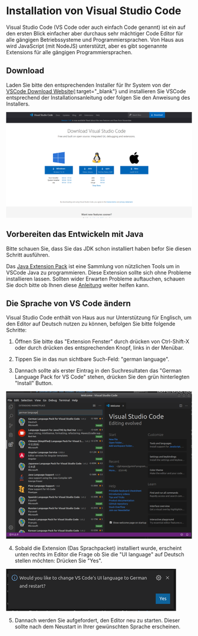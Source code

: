 # Installation von Visual Studio Code

Visual Studio Code (VS Code oder auch einfach Code genannt) ist ein auf den ersten Blick einfacher aber durchaus sehr mächtiger Code Editor für alle gängigen Betriebssysteme und Programmiersprachen. Von Haus aus wird JavaScript (mit NodeJS) unterstützt, aber es gibt sogenannte Extensions für alle gängigen Programmiersprachen.


## Download

Laden Sie bitte den entsprechenden Installer für Ihr System von der [VSCode Download Website](https://code.visualstudio.com/Download){:target="_blank"} und installieren Sie VSCode entsprechend der Installationsanleitung oder folgen Sie den Anweisung des Installers.

![VS Code Download Page](./images-vscode/code-download-page.png)


## Vorbereiten das Entwickeln mit Java

Bitte schauen Sie, dass Sie das JDK schon installiert haben befor Sie diesen Schritt ausführen.

Das [Java Extension Pack](https://marketplace.visualstudio.com/items?itemName=vscjava.vscode-java-pack) ist eine Sammlung von nützlichen Tools um in VSCode Java zu programmieren. Diese Extension sollte sich ohne Probleme installieren lassen. Sollten wider Erwarten Probleme auftauchen, schauen Sie doch bitte ob Ihnen diese [Anleitung](https://code.visualstudio.com/docs/languages/java) weiter helfen kann.


## Die Sprache von VS Code ändern

Visual Studio Code enthält von Haus aus nur Unterstützung für Englisch, um den Editor auf Deutsch nutzen zu können, befolgen Sie bitte folgende Schritte:

1. Öffnen Sie bitte das "Extension Fenster" durch drücken von Ctrl-Shift-X oder durch drücken des entsprechenden Knopf, links in der Menübar.

2. Tippen Sie in das nun sichtbare Such-Feld: "german language". 

3. Dannach sollte als erster Eintrag in den Suchresultaten das "German Language Pack for VS Code" stehen, drücken Sie den grün hinterlegten "Install" Button.

![Sprache Installieren Screenshot](./images-vscode/code-install-language-pack.png)

4. Sobald die Extension (Das Sprachpacket) installiert wurde, erscheint unten rechts im Editor die Frage ob Sie die "UI language" auf Deutsch stellen möchten: Drücken Sie "Yes".

![Sprache Installieren Screenshot](./images-vscode/change-language-notification.png)

5. Dannach werden Sie aufgefordert, den Editor neu zu starten. Dieser sollte nach dem Neustart in Ihrer gewünschten Sprache erscheinen.